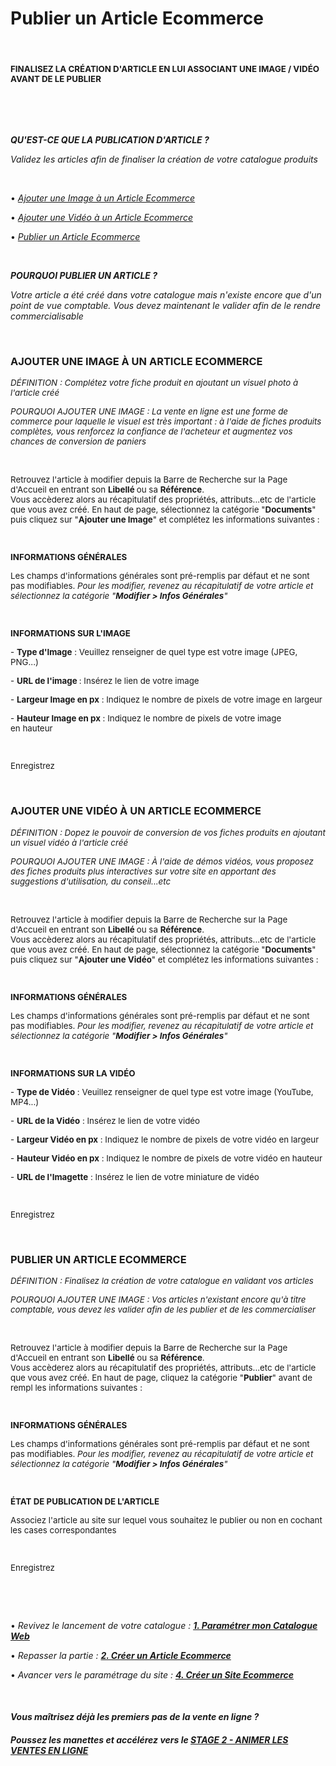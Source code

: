 # Publier un Article Ecommerce


<h4 >&nbsp;</h4>
<h4 ><span style="font-size: 10pt;"><strong>FINALISEZ LA CR&Eacute;ATION D'ARTICLE EN LUI ASSOCIANT UNE IMAGE / VID&Eacute;O AVANT DE LE PUBLIER</strong></span></h4>
<p>&nbsp;</p>


<p>&nbsp;</p>
<p><span ><strong><em>QU'EST-CE QUE LA PUBLICATION D'ARTICLE ?</em></strong></span></p>
<p><span ><em>Validez les articles afin de finaliser la cr&eacute;ation de votre catalogue produits</em></span></p>
<p><span >&nbsp;</span></p>
<p><span >&bull; <em><a title="Ajouter une Image &agrave; un Article&nbsp;Ecommerce" href="#addimage">Ajouter une Image &agrave; un Article&nbsp;Ecommerce</a></em></span></p>
<p><span >&bull; <em><a title="Ajouter une Vid&eacute;o &agrave; un Article&nbsp;Ecommerce" href="#addvideo">Ajouter une Vid&eacute;o &agrave; un Article&nbsp;Ecommerce</a></em></span></p>
<p><span >&bull; <em><a title="Publier un Article&nbsp;Ecommerce" href="#validarticle">Publier un Article&nbsp;Ecommerce</a></em></span></p>
<p>&nbsp;</p>
<p><strong><em><span >POURQUOI PUBLIER UN ARTICLE ?</span></em></strong></p>
<p><em><span >Votre article a &eacute;t&eacute; cr&eacute;&eacute; dans votre catalogue mais n'existe encore que d'un point de vue comptable. Vous devez maintenant le valider afin de le rendre commercialisable</span></em></p>
<p>&nbsp;</p>


<h3><strong>AJOUTER UNE IMAGE &Agrave; UN ARTICLE ECOMMERCE</strong></h3>
<p><span style="font-size: 10pt;"><em><span >D&Eacute;FINITION&nbsp;</span>:&nbsp;Compl&eacute;tez votre fiche produit en ajoutant un visuel photo &agrave; l'article cr&eacute;&eacute;</em></span></p>
<p><span style="font-size: 10pt;"><em><span >POURQUOI AJOUTER UNE IMAGE</span>&nbsp;: La vente en ligne est une forme de commerce pour laquelle le visuel est tr&egrave;s important : &agrave; l'aide de fiches produits compl&egrave;tes, vous renforcez la confiance de l'acheteur et augmentez vos chances de conversion&nbsp;de paniers</em></span></p>
<p>&nbsp;</p>
<p><span style="font-size: 10pt;">Retrouvez l'article &agrave; modifier depuis la Barre de Recherche sur la Page d'Accueil en entrant son&nbsp;<strong>Libell&eacute;&nbsp;</strong>ou sa&nbsp;<strong>R&eacute;f&eacute;rence</strong>.</span><br /><span style="font-size: 10pt;">Vous acc&egrave;derez alors au r&eacute;capitulatif des propri&eacute;t&eacute;s, attributs...etc de l'article que vous avez cr&eacute;&eacute;. En haut de page, s&eacute;lectionnez la cat&eacute;gorie "<strong>Documents</strong>" puis cliquez sur "<strong>Ajouter une Image</strong>" et compl&eacute;tez les informations suivantes :</span></p>
<p><span style="font-size: 10pt;">&nbsp;</span></p>
<p><strong><span style="font-size: 10pt;">INFORMATIONS G&Eacute;N&Eacute;RALES</span></strong></p>
<p><span style="font-size: 10pt;">Les champs d'informations g&eacute;n&eacute;rales sont pr&eacute;-remplis par d&eacute;faut et ne sont pas modifiables.&nbsp;<em>Pour les modifier, revenez au r&eacute;capitulatif de votre article et s&eacute;lectionnez la cat&eacute;gorie "<strong>Modifier &gt; Infos G&eacute;n&eacute;rales</strong>"</em></span></p>
<p><span style="font-size: 10pt;">&nbsp;</span></p>
<p><strong><span style="font-size: 10pt;">INFORMATIONS SUR L'IMAGE</span></strong></p>
<p><span style="font-size: 10pt;">-&nbsp;<strong>Type d'Image</strong>&nbsp;: Veuillez renseigner de quel type est votre&nbsp;image&nbsp;(JPEG, PNG...)</span></p>
<p><span style="font-size: 10pt;">-&nbsp;<strong>URL de l'image&nbsp;</strong>: Ins&eacute;rez le lien&nbsp;de votre&nbsp;image</span></p>
<p><span style="font-size: 10pt;">-&nbsp;<strong>Largeur&nbsp;Image en px</strong>&nbsp;: Indiquez le nombre de pixels de votre image en largeur</span></p>
<p><span style="font-size: 10pt;">-&nbsp;<strong>Hauteur Image en px</strong>&nbsp;:&nbsp;Indiquez le nombre de pixels de votre image en&nbsp;hauteur</span></p>
<p><span style="font-size: 10pt;">&nbsp;</span></p>
<p><span style="font-size: 10pt;">Enregistrez</span></p>
<p>&nbsp;</p>


<h3><strong>AJOUTER UNE VID&Eacute;O &Agrave; UN ARTICLE ECOMMERCE</strong></h3>
<p><em><span style="font-size: 10pt;"><span >D&Eacute;FINITION&nbsp;</span>:&nbsp;Dopez le pouvoir de conversion de&nbsp;vos fiches produits en ajoutant un visuel vid&eacute;o &agrave; l'article cr&eacute;&eacute;</span></em></p>
<p><em><span style="font-size: 10pt;"><span >POURQUOI AJOUTER UNE IMAGE</span>&nbsp;: &Agrave; l'aide de d&eacute;mos vid&eacute;os, vous proposez des fiches produits plus interactives sur&nbsp;votre site en apportant des suggestions d'utilisation, du conseil...etc</span></em></p>
<p>&nbsp;</p>
<p><span style="font-size: 10pt;">Retrouvez l'article &agrave; modifier depuis la Barre de Recherche sur la Page d'Accueil en entrant son&nbsp;<strong>Libell&eacute;&nbsp;</strong>ou sa&nbsp;<strong>R&eacute;f&eacute;rence</strong>.</span><br /><span style="font-size: 10pt;">Vous acc&egrave;derez alors au r&eacute;capitulatif des propri&eacute;t&eacute;s, attributs...etc de l'article que vous avez cr&eacute;&eacute;. En haut de page, s&eacute;lectionnez la cat&eacute;gorie "<strong>Documents</strong>" puis cliquez sur "<strong>Ajouter une Vid&eacute;o</strong>" et compl&eacute;tez les informations suivantes :</span></p>
<p><span style="font-size: 10pt;">&nbsp;</span></p>
<p><strong><span style="font-size: 10pt;">INFORMATIONS G&Eacute;N&Eacute;RALES</span></strong></p>
<p><span style="font-size: 10pt;">Les champs d'informations g&eacute;n&eacute;rales sont pr&eacute;-remplis par d&eacute;faut et ne sont pas modifiables.&nbsp;<em>Pour les modifier, revenez au r&eacute;capitulatif de votre article et s&eacute;lectionnez la cat&eacute;gorie "<strong>Modifier &gt; Infos G&eacute;n&eacute;rales</strong>"</em></span></p>
<p><span style="font-size: 10pt;">&nbsp;</span></p>
<p><strong><span style="font-size: 10pt;">INFORMATIONS SUR LA VID&Eacute;O</span></strong></p>
<p><span style="font-size: 10pt;">-&nbsp;<strong>Type de Vid&eacute;o</strong>&nbsp;: Veuillez renseigner de quel type est votre&nbsp;image&nbsp;(YouTube, MP4...)</span></p>
<p><span style="font-size: 10pt;">-&nbsp;<strong>URL de la Vid&eacute;o</strong>&nbsp;: Ins&eacute;rez le lien&nbsp;de votre&nbsp;vid&eacute;o</span></p>
<p><span style="font-size: 10pt;">-&nbsp;<strong>Largeur Vid&eacute;o en px</strong>&nbsp;: Indiquez le nombre de pixels de votre vid&eacute;o en largeur</span></p>
<p><span style="font-size: 10pt;">-&nbsp;<strong>Hauteur Vid&eacute;o en px</strong>&nbsp;:&nbsp;Indiquez le nombre de pixels de votre vid&eacute;o en&nbsp;hauteur</span></p>
<p><span style="font-size: 10pt;">-&nbsp;<strong>URL de l'Imagette</strong>&nbsp;: Ins&eacute;rez le lien de votre miniature de vid&eacute;o</span></p>
<p><span style="font-size: 10pt;">&nbsp;</span></p>
<p><span style="font-size: 10pt;">Enregistrez</span></p>
<p>&nbsp;</p>


<h3><strong>PUBLIER&nbsp;UN ARTICLE ECOMMERCE</strong></h3>
<p><span style="font-size: 10pt;"><em><span >D&Eacute;FINITION&nbsp;</span>: Finalisez la cr&eacute;ation de votre catalogue en validant vos articles</em></span></p>
<p><span style="font-size: 10pt;"><em><span >POURQUOI AJOUTER UNE IMAGE</span>&nbsp;:&nbsp;Vos articles n'existant encore qu'&agrave; titre comptable, vous devez les valider afin de les publier et de les commercialiser</em></span></p>
<p>&nbsp;</p>
<p><span style="font-size: 10pt;">Retrouvez l'article &agrave; modifier depuis la Barre de Recherche sur la Page d'Accueil en entrant son <strong>Libell&eacute;</strong> ou sa <strong>R&eacute;f&eacute;rence</strong>.</span><br /><span style="font-size: 10pt;">Vous acc&egrave;derez alors au r&eacute;capitulatif des propri&eacute;t&eacute;s, attributs...etc de l'article que vous avez cr&eacute;&eacute;. En haut de page, cliquez la cat&eacute;gorie "<strong>Publier</strong>" avant de rempl&nbsp;les informations suivantes :</span></p>
<p><span style="font-size: 10pt;">&nbsp;</span></p>
<p><strong><span style="font-size: 10pt;">INFORMATIONS G&Eacute;N&Eacute;RALES</span></strong></p>
<p><span style="font-size: 10pt;">Les champs d'informations g&eacute;n&eacute;rales sont pr&eacute;-remplis par d&eacute;faut et ne sont pas modifiables.&nbsp;<em>Pour les modifier, revenez au r&eacute;capitulatif de votre article et s&eacute;lectionnez la cat&eacute;gorie "<strong>Modifier &gt; Infos G&eacute;n&eacute;rales</strong>"</em></span></p>
<p><span style="font-size: 10pt;">&nbsp;</span></p>
<p><strong><span style="font-size: 10pt;">&Eacute;TAT DE PUBLICATION DE L'ARTICLE</span></strong></p>
<p><span style="font-size: 10pt;">Associez l'article au site sur lequel vous souhaitez le publier ou non en cochant les cases correspondantes</span></p>
<p><span style="font-size: 10pt;">&nbsp;</span></p>
<p><span style="font-size: 10pt;">Enregistrez</span></p>
<p>&nbsp;</p>


<p>&nbsp;</p>
<p>&bull; <em>Revivez le lancement de votre catalogue : <strong><span ><a title="1. Param&eacute;trer mon Catalogue Web" href="/fr-fr/start/vente-online/default.html">1. Param&eacute;trer mon Catalogue Web</a></span></strong></em></p>
<p>&bull; <em>Repasser la partie : <span ><strong><a title="2. Cr&eacute;er un Article Ecommerce" href="/fr-fr/start/vente-online/article.html">2. Cr&eacute;er un Article Ecommerce</a></strong></span></em></p>
<p>&bull; <em>Avancer vers le param&eacute;trage du site : <span ><strong><a title="4. Cr&eacute;er un Site Ecommerce" href="/fr-fr/start/vente-online/editwebsite.html">4. Cr&eacute;er un Site Ecommerce</a></strong></span></em></p>
<p>&nbsp;</p>
<h4 ><em><strong><span >Vous ma&icirc;trisez d&eacute;j&agrave;&nbsp;les premiers pas de la&nbsp;vente en ligne ?</span></strong></em></h4>
<h4 ><em><strong><span >Poussez les manettes et acc&eacute;l&eacute;rez vers le <a title="STAGE 2 - ANIMER LES VENTES EN LIGNE" href="/animvente/progress-sellonline/">STAGE 2 - ANIMER LES VENTES EN LIGNE</a></span></strong></em></h4>
<p>&nbsp;</p>

